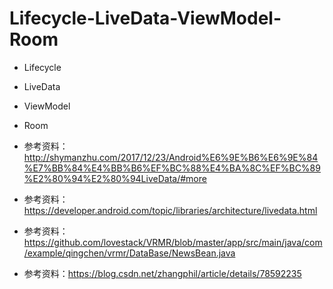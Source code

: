 # Lifecycle-LiveData-ViewModel-Room

* Lifecycle
* LiveData
* ViewModel
* Room


* 参考资料：http://shymanzhu.com/2017/12/23/Android%E6%9E%B6%E6%9E%84%E7%BB%84%E4%BB%B6%EF%BC%88%E4%BA%8C%EF%BC%89%E2%80%94%E2%80%94LiveData/#more
* 参考资料：https://developer.android.com/topic/libraries/architecture/livedata.html
* 参考资料：https://github.com/lovestack/VRMR/blob/master/app/src/main/java/com/example/qingchen/vrmr/DataBase/NewsBean.java
* 参考资料：https://blog.csdn.net/zhangphil/article/details/78592235

